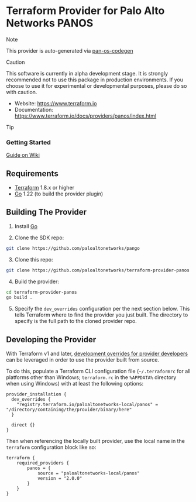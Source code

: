 Terraform Provider for Palo Alto Networks PANOS
===============================================

> [!NOTE]  
> This provider is auto-generated via [pan-os-codegen](https://github.com/PaloAltoNetworks/pan-os-codegen)

> [!CAUTION]
> This software is currently in alpha development stage. It is strongly recommended not to use this package in production environments. If you choose to use it for experimental or developmental purposes, please do so with caution.

- Website: https://www.terraform.io
- Documentation: https://www.terraform.io/docs/providers/panos/index.html


> [!TIP]
> ### Getting Started
> [Guide on Wiki](https://github.com/PaloAltoNetworks/pan-os-codegen/wiki/Getting-Started)


Requirements
------------

- [Terraform](https://www.terraform.io/downloads.html) 1.8.x or higher
- [Go](https://golang.org/doc/install) 1.22 (to build the provider plugin)

Building The Provider
---------------------

1. Install [Go](https://go.dev/dl)

2. Clone the SDK repo:

```sh
git clone https://github.com/paloaltonetworks/pango
```

3. Clone this repo:

```sh
git clone https://github.com/paloaltonetworks/terraform-provider-panos
```

4. Build the provider:

```sh
cd terraform-provider-panos
go build .
```

5. Specify the `dev_overrides` configuration per the next section below. This tells Terraform where to find the provider you just built. The directory to specify is the full path to the cloned provider repo.


Developing the Provider
-----------------------

With Terraform v1 and later, [development overrides for provider developers](https://www.terraform.io/docs/cli/config/config-file.html#development-overrides-for-provider-developers) can be leveraged in order to use the provider built from source.

To do this, populate a Terraform CLI configuration file (`~/.terraformrc` for all platforms other than Windows; `terraform.rc` in the `%APPDATA%` directory when using Windows) with at least the following options:

```hcl
provider_installation {
  dev_overrides {
    "registry.terraform.io/paloaltonetworks-local/panos" = "/directory/containing/the/provider/binary/here"
  }

  direct {}
}
```

Then when referencing the locally built provider, use the local name in the `terraform` configuration block like so:

```hcl
terraform {
    required_providers {
        panos = {
            source = "paloaltonetworks-local/panos"
            version = "2.0.0"
        }
    }
}
```
